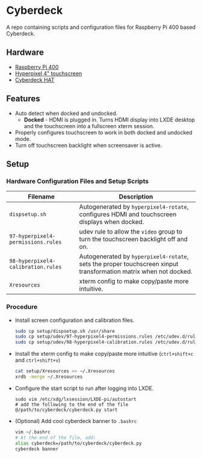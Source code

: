 # Cyberdeck

A repo containing scripts and configuration files for Raspberry Pi 400 based Cyberdeck.

## Hardware

- [Raspberry Pi 400](https://www.adafruit.com/product/4795)
- [Hyperpixel 4" touchscreen](https://www.adafruit.com/product/3578)
- [Cyberdeck HAT](https://www.adafruit.com/product/4863)

## Features

- Auto detect when docked and undocked.
  - **Docked** - HDMI is plugged in. Turns HDMI display into LXDE desktop and the touchscreen into a fullscreen xterm session.
- Properly configures touchscreen to work in both docked and undocked mode.
- Turn off touchscreen backlight when screensaver is active.


## Setup

### Hardware Configuration Files and Setup Scripts

| Filename | Description |
|----------|-------------|
| `dispsetup.sh` | Autogenerated by `hyperpixel4-rotate`, configures HDMI and touchscreen displays when docked. |
| `97-hyperpixel4-permissions.rules` | udev rule to allow the `video` group to turn the touchscreen backlight off and on. |
| `98-hyperpixel4-calibration.rules` | Autogenerated by `hyperpixel4-rotate`, sets the proper touchscreen xinput transformation matrix when not docked. |
| `Xresources` | xterm config to make copy/paste more intuitive. |

### Procedure

- Install screen configuration and calibration files.
  ```bash
  sudo cp setup/dispsetup.sh /usr/share
  sudo cp setup/udev/97-hyperpixel4-permissions.rules /etc/udev.d/rules
  sudo cp setup/udev/98-hyperpixel4-calibration.rules /etc/udev.d/rules
  ```

- Install the xterm config to make copy/paste more intuitive (`ctrl+shift+c` and `ctrl+shift+v`)
  ```bash
  cat setup/Xresources >> ~/.Xresources
  xrdb -merge ~/.Xresources
  ```

- Configure the start script to run after logging into LXDE.
  ```
  sudo vim /etc/xdg/lxsession/LXDE-pi/autostart
  # add the following to the end of the file
  @/path/to/cyberdeck/cyberdeck.py start
  ```
- (Optional) Add cool cyberdeck banner to `.bashrc`
  ```bash
  vim ~/.bashrc
  # At the end of the file, add:
  alias cyberdeck=/path/to/cyberdeck/cyberdeck.py
  cyberdeck banner
  ```
